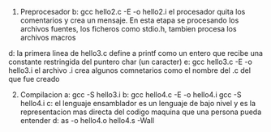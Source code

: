 1. Preprocesador
b: gcc hello2.c -E -o hello2.i
el procesador quita los comentarios y crea un mensaje. En esta etapa se procesando los archivos fuentes, los ficheros como stdio.h, tambien procesa los archivos macros

d: la primera linea de hello3.c define a printf como un entero que recibe una constante restringida del puntero char (un caracter)
e: gcc hello3.c -E -o hello3.i
    el archivo .i crea algunos comnetarios como el nombre del .c del que fue creado

2. Compilacion
a: gcc -S hello3.i
b: gcc hello4.c -E -o hello4.i
    gcc -S hello4.i
c: el lenguaje ensamblador es un lenguaje de bajo nivel y es la representacion mas directa del codigo maquina que una persona pueda entender
d: as -o hello4.o hello4.s -Wall